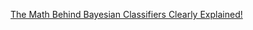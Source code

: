 
[The Math Behind Bayesian Classifiers Clearly Explained!](https://www.youtube.com/watch?v=lFJbZ6LVxN8)
